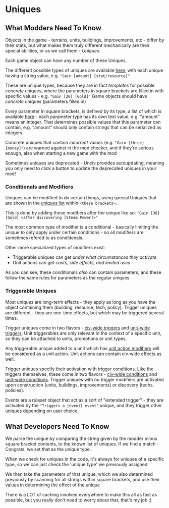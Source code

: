 # Uniques

## What Modders Need To Know

Objects in the game - terrains, units, buildings, improvements, etc - differ by their stats, but what makes them truly different mechanically are their special abilities, or as we call them - *Uniques*.

Each game object can have any number of these Uniques.

The different possible types of uniques are available [here](../Modders/uniques.md), with each unique having a string value, e.g. `"Gain [amount] [stat/resource]"`

These are unique types, because they are in fact *templates* for possible *concrete* uniques, where the parameters in square brackets are filled in with specific values - e.g. `"Gain [20] [Gold]"`
Game objects should have *concrete* uniques (parameters filled in)

Every parameter in square brackets, is defined by its type, a list of which is available [here](../Modders/Unique-parameters.md) - each parameter type has its own text value, e.g. "amount" means an integer.
That determines possible values that this parameter can contain, e.g. "amount" should only contain strings that can be serialized as integers.

Concrete uniques that contain *incorrect values* (e.g. `"Gain [three] [money]"`) are warned against in the mod checker, and if they're serious enough, also when starting a new game with the mod

Sometimes uniques are deprecated - Unciv provides autoupdating, meaning you only need to click a button to update the deprecated uniques in your mod!

### Conditionals and Modifiers

Uniques can be modified to do certain things, using special Uniques that are shown in the [uniques list](../Modders/uniques.md) within `<these brackets>`.

This is done by adding these modifiers after the unique like so: `"Gain [30] [Gold] <after discovering [Steam Power]>"`

The most common type of modifier is a conditional - basically limiting the unique to only apply under certain conditions - so all modifiers are sometimes refered to as conditionals.

Other more specialized types of modifiers exist:

- Triggerable uniques can get *under what circumstances they activate*
- Unit actions can get *costs, side effects, and limited uses*

As you can see, these conditionals *also* can contain parameters, and these follow the same rules for parameters as the regular uniques.

### Triggerable Uniques

Most uniques are long-term effects - they apply as long as you have the object containing them (building, resource, tech, policy).
Trigger uniques are different - they are one-time effects, but which may be triggered several times.

Trigger uniques come in two flavors - [civ-wide triggers](../Modders/uniques.md#triggerable-uniques) and [unit-wide triggers](../Modders/uniques.md#unittriggerable-uniques).
Unit triggerables are only relevant in the context of a specific unit, so they can be attached to units, promotions or unit types.

Any triggerable unique added to a unit which has [unit action modifiers](../Modders/uniques.md#unitactionmodifier-uniques) will be considered as a unit action.
Unit actions can contain civ-wide effects as well.

Trigger uniques specify their activation with trigger conditions.
Like the triggers themselves, these come in two flavors - [civ-wide conditions](../Modders/uniques.md#triggercondition-uniques) and [unit-wide conditions](../Modders/uniques.md#unittriggercondition-uniques).
Trigger uniques with no trigger modifiers are activated upon construction (units, buildings, improvements) or discovery (techs, policies).  

Events are a ruleset object that act as a sort of "extended trigger" - they are activated by the `"Triggers a [event] event"` unique, and they trigger other uniques depending on user choice.

## What Developers Need To Know

We parse the unique by comparing the string given by the modder minus square bracket contents, to the known list of uniques.
If we find a match - Congrats, we set that as the unique type.

When we check for uniques in the code, it's always for uniques of a specific type, so we can just check the 'unique type' we previously assigned

We then take the parameters of that unique, which we also determined previously by scanning for all strings within square brackets, and use their values in determining the effect of the unique

There is a LOT of caching involved everywhere to make this all as fast as possible, but you really don't need to worry about that, that's my job ;)
